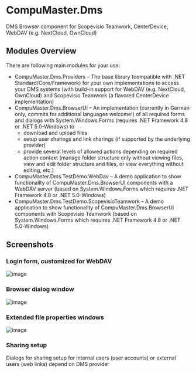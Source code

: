 # CompuMaster.Dms
DMS Browser component for Scopevisio Teamwork, CenterDevice, WebDAV (e.g. NextCloud, OwnCloud)

## Modules Overview

There are following main modules for your use:
* CompuMaster.Dms.Providers – The base library (compatible with .NET Standard/Core/Framework) for your own implementations to access your DMS systems (with build-in support for WebDAV (e.g. NextCloud, OwnCloud) and Scopevisio Teamwork (a flavored CenterDevice implementation)
* CompuMaster.Dms.BrowserUI – An implementation (currently in German only, commits for additional languages welcome!) of all required forms and dialogs with System.Windows.Forms (requires .NET Framework 4.8 or .NET 5.0-Windows) to 
  * download and upload files 
  * setup user sharings and link sharings (if supported by the underlying provider)
  * provide several levels of allowed actions depending on required action context (manage folder structure only without viewing files, view and edit folder structure and files, or view everything without editing, etc.)
* CompuMaster.Dms.TestDemo.WebDav – A demo application to show functionality of CompuMaster.Dms.BrowserUI components with a WebDAV server (based on System.Windows.Forms which requires .NET Framework 4.8 or .NET 5.0-Windows)
* CompuMaster.Dms.TestDemo.ScopevisioTeamwork – A demo application to show functionality of CompuMaster.Dms.BrowserUI components with Scopevisio Teamwork (based on System.Windows.Forms which requires .NET Framework 4.8 or .NET 5.0-Windows)

## Screenshots

### Login form, customized for WebDAV
![image](https://user-images.githubusercontent.com/3033827/126822624-fd9a0b0b-6762-41d9-a1c6-7bb285fdebdd.png)

### Browser dialog window
![image](https://user-images.githubusercontent.com/3033827/126822834-e87c9897-1978-4f84-9fae-52e276daaf6d.png)

### Extended file properties windows
![image](https://user-images.githubusercontent.com/3033827/126822920-08a09683-a884-484b-a72d-724a7acfd41a.png)

### Sharing setup
Dialogs for sharing setup for internal users (user accounts) or external users (web links) depend on DMS provider
